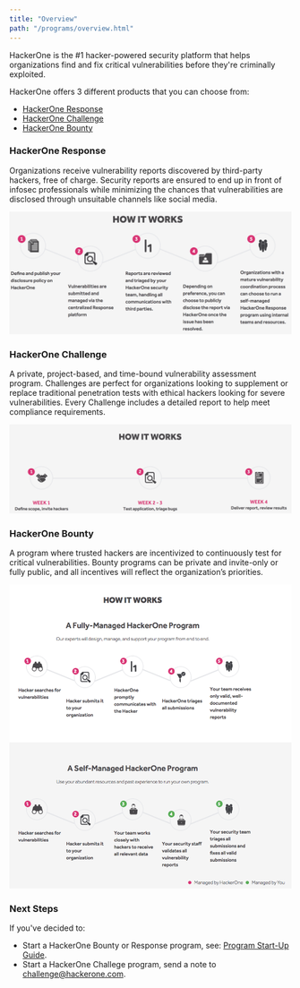 ```yaml
---
title: "Overview"
path: "/programs/overview.html"
---
```


HackerOne is the #1 hacker-powered security platform that helps organizations find and fix critical vulnerabilities before they're criminally exploited. 

HackerOne offers 3 different products that you can choose from: 
* [HackerOne Response](###HackerOne-Response)
* [HackerOne Challenge](###HackerOne-Challenge)
* [HackerOne Bounty](###HackerOne-Bounty)

### HackerOne Response
Organizations receive vulnerability reports discovered by third-party hackers, free of charge. Security reports are ensured to end up in front of infosec professionals while minimizing the chances that vulnerabilities are disclosed through unsuitable channels like social media.

![overview-2](./images/overview-2.png)

### HackerOne Challenge
A private, project-based, and time-bound vulnerability assessment program. Challenges are perfect for organizations looking to supplement or replace traditional penetration tests with ethical hackers looking for severe vulnerabilities. Every Challenge  includes a detailed report to help meet compliance requirements.

![overview-1](./images/overview-1.png)

### HackerOne Bounty
A program where trusted hackers are incentivized to continuously test for critical vulnerabilities. Bounty programs can be private and invite-only or fully public, and all incentives will reflect the organization’s priorities. 

![overview-3](./images/overview-3.png)

### Next Steps
If you've decided to:
* Start a HackerOne Bounty or Response program, see: [Program Start-Up Guide]("/programs/program-start-up-guide").
* Start a HackerOne Challege program, send a note to challenge@hackerone.com.
